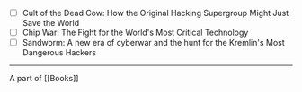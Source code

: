 - [ ] Cult of the Dead Cow: How the Original Hacking Supergroup Might Just Save the World
- [ ] Chip War: The Fight for the World's Most Critical Technology
- [ ] Sandworm: A new era of cyberwar and the hunt for the Kremlin's Most Dangerous Hackers
---
A part of [[Books]]
